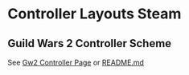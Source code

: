 # Controller Layouts Steam

## Guild Wars 2 Controller Scheme

See [Gw2 Controller Page](gw2) or [README.md](xbox-one/Guild%20Wars%202%20%5B1284210%5D/README.md)
